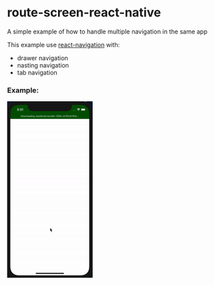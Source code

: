 # route-screen-react-native

A simple example of how to handle multiple navigation in the same app

This example use [react-navigation](https://reactnavigation.org/docs/getting-started) with:

- drawer navigation
- nasting navigation
- tab navigation

### Example:

![Screenshot](images/example.gif)
